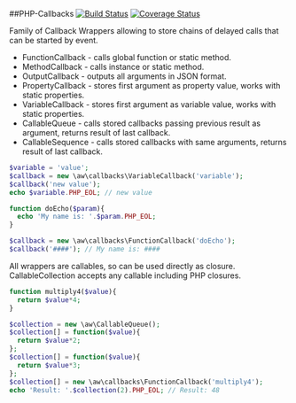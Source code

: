 ##PHP-Callbacks
[![Build Status](https://travis-ci.org/burdiuz/php-callbacks.svg?branch=master)](https://travis-ci.org/burdiuz/php-callbacks)
[![Coverage Status](https://coveralls.io/repos/burdiuz/php-callbacks/badge.svg?branch=master&service=github)](https://coveralls.io/github/burdiuz/php-callbacks?branch=master)

Family of Callback Wrappers allowing to store chains of delayed calls that can be started by event.
* FunctionCallback - calls global function or static method.
* MethodCallback - calls instance or static method.
* OutputCallback - outputs all arguments in JSON format.
* PropertyCallback - stores first argument as property value, works with static properties.
* VariableCallback - stores first argument as variable value, works with static properties.
* CallableQueue - calls stored callbacks passing previous result as argument, returns result of last callback.
* CallableSequence - calls stored callbacks with same arguments, returns result of last callback.
```php
$variable = 'value';
$callback = new \aw\callbacks\VariableCallback('variable');
$callback('new value');
echo $variable.PHP_EOL; // new value

function doEcho($param){
  echo 'My name is: '.$param.PHP_EOL;
}

$callback = new \aw\callbacks\FunctionCallback('doEcho');
$callback('####'); // My name is: ####
```
All wrappers are callables, so can be used directly as closure.
CallableCollection accepts any callable including PHP closures.
```php
function multiply4($value){
  return $value*4;
}

$collection = new \aw\CallableQueue();
$collection[] = function($value){
  return $value*2;
};
$collection[] = function($value){
  return $value*3;
};
$collection[] = new \aw\callbacks\FunctionCallback('multiply4');
echo 'Result: '.$collection(2).PHP_EOL; // Result: 48
```